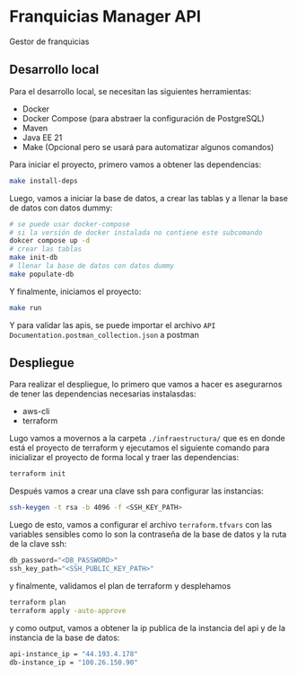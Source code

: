# Franquicias Manager API

Gestor de franquicias

## Desarrollo local

Para el desarrollo local, se necesitan las siguientes herramientas:

- Docker
- Docker Compose (para abstraer la configuración de PostgreSQL)
- Maven
- Java EE 21
- Make (Opcional pero se usará para automatizar algunos comandos)

Para iniciar el proyecto, primero vamos a obtener las dependencias:

```sh
make install-deps
```

Luego, vamos a iniciar la base de datos, a crear las tablas y a llenar la base de datos con datos dummy:

```sh
# se puede usar docker-compose
# si la versión de docker instalada no contiene este subcomando
dokcer compose up -d
# crear las tablas
make init-db
# llenar la base de datos con datos dummy
make populate-db
```

Y finalmente, iniciamos el proyecto:

```sh
make run
```

Y para validar las apis, se puede importar el archivo `API Documentation.postman_collection.json` a postman

## Despliegue

Para realizar el despliegue, lo primero que vamos a hacer es asegurarnos de tener las dependencias necesarias instalasdas:

- aws-cli
- terraform

Lugo vamos a movernos a la carpeta `./infraestructura/` que es en donde está el proyecto de terraform
y ejecutamos el siguiente comando para inicializar el proyecto de forma local y traer las dependencias:

```sh
terraform init
```

Después vamos a crear una clave ssh para configurar las instancias:

```sh
ssh-keygen -t rsa -b 4096 -f <SSH_KEY_PATH>
```

Luego de esto, vamos a configurar el archivo `terraform.tfvars` con las variables sensibles como lo son la contraseña de la base de datos y la ruta de la clave ssh:

```terraform
db_password="<DB_PASSWORD>"
ssh_key_path="<SSH_PUBLIC_KEY_PATH>"
```

y finalmente, validamos el plan de terraform y desplehamos

```sh
terraform plan
terraform apply -auto-approve
```

y como output, vamos a obtener la ip publica de la instancia del api y de la instancia de la base de datos:

```sh
api-instance_ip = "44.193.4.178"
db-instance_ip = "100.26.150.90"
```


